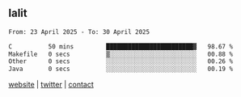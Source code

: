 ## lalit

<!--START_SECTION:waka-->

```txt
From: 23 April 2025 - To: 30 April 2025

C          50 mins         ████████████████████████▓   98.67 %
Makefile   0 secs          ▒░░░░░░░░░░░░░░░░░░░░░░░░   00.88 %
Other      0 secs          ░░░░░░░░░░░░░░░░░░░░░░░░░   00.26 %
Java       0 secs          ░░░░░░░░░░░░░░░░░░░░░░░░░   00.19 %
```

<!--END_SECTION:waka-->

[website](https://lalit.sh) | [twitter](https://x.com/@lalitcodes) | [contact](https://lalit.sh/contact)
